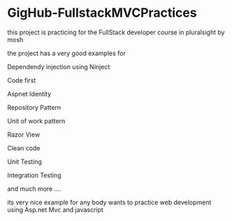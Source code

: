 # GigHub-FullstackMVCPractices

this project is practicing for the FullStack developer course in pluralsight by mosh 

the project has a very good examples for 

Dependendy injection using Ninject

Code first

Aspnet Identity 

Repository Pattern

Unit of work pattern

Razor View

Clean code 

Unit Testing 

Integration Testing 

and much more ....

its very nice example for any body wants to practice web development using Asp.net Mvc and javascript 
